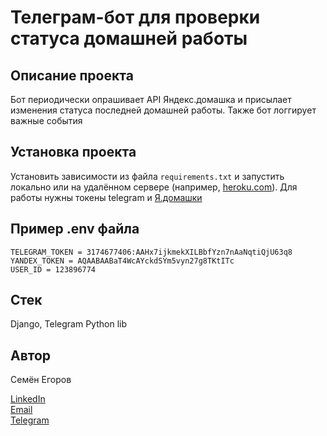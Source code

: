 # Телеграм-бот для проверки статуса домашней работы 

## Описание проекта

Бот периодически опрашивает API Яндекс.домашка и присылает изменения статуса последней домашней работы. Также бот логгирует важные события

## Установка проекта

Установить зависимости из файла `requirements.txt` и запустить локально или на удалённом сервере (например, [heroku.com]()). Для работы нужны токены telegram и [Я.домашки](https://practicum.yandex.ru/api/user_api/homework_statuses/)

## Пример .env файла
```
TELEGRAM_TOKEN = 3174677406:AAHx7ijkmekXILBbfYzn7nAaNqtiQjU63q8
YANDEX_TOKEN = AQAABAABaT4WcAYckdSYm5vyn27g8TKtITc
USER_ID = 123896774
```

## Стек

Django, Telegram Python lib

## Автор

Семён Егоров  


[LinkedIn](https://www.linkedin.com/in/simonegorov/)  
[Email](rhinorofl@gmail.com)  
[Telegram](https://t.me/SamePersoon)